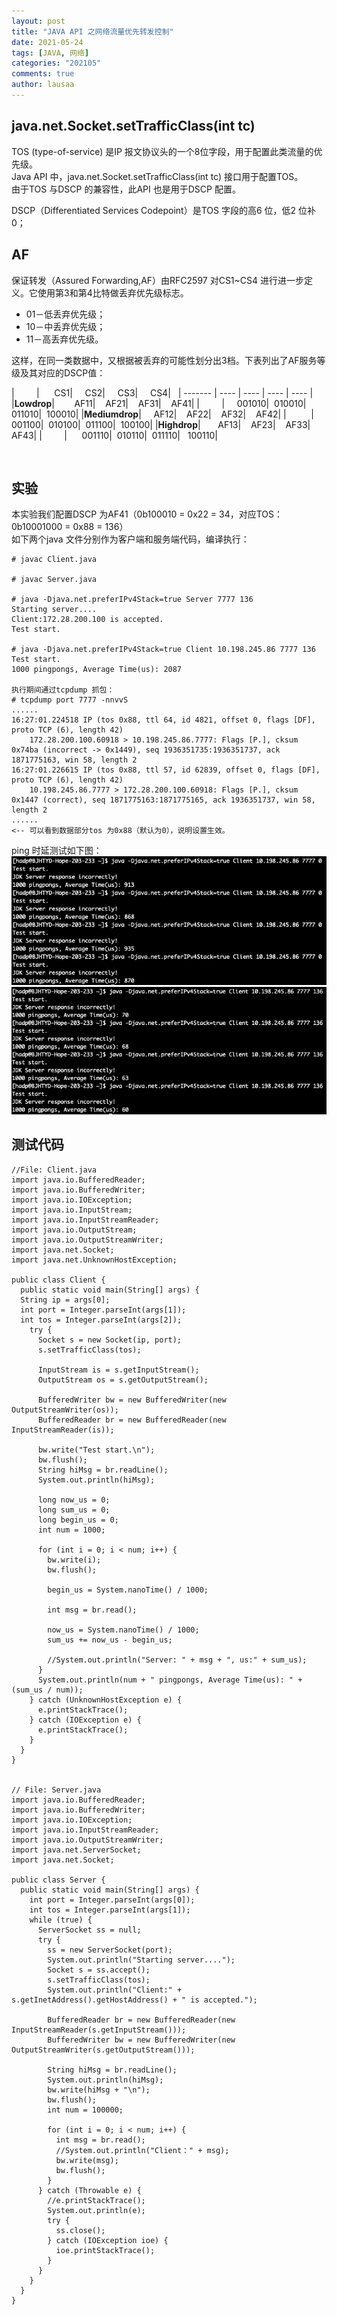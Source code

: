 ```yaml
---
layout: post
title: "JAVA API 之网络流量优先转发控制"
date: 2021-05-24
tags: [JAVA, 网络]
categories: "202105"
comments: true
author: lausaa
---
```


## java.net.Socket.setTrafficClass(int tc)
TOS (type-of-service) 是IP 报文协议头的一个8位字段，用于配置此类流量的优先级。  
Java API 中，java.net.Socket.setTrafficClass(int tc) 接口用于配置TOS。  
由于TOS 与DSCP 的兼容性，此API 也是用于DSCP 配置。

DSCP（Differentiated Services Codepoint）是TOS 字段的高6 位，低2 位补0；

## AF
保证转发（Assured Forwarding,AF）由RFC2597 对CS1~CS4 进行进一步定义。它使用第3和第4比特做丢弃优先级标志。  
- 01－低丢弃优先级；
- 10－中丢弃优先级；
- 11－高丢弃优先级。

这样，在同一类数据中，又根据被丢弃的可能性划分出3档。下表列出了AF服务等级及其对应的DSCP值：

|         |      CS1|     CS2|     CS3|     CS4|  
| ------- | ---- | ---- | ---- | ---- |
|**Lowdrop**|        AF11|    AF21|    AF31|    AF41|
|         |     001010|  010010|  011010|  100010|
|**Mediumdrop**|     AF12|    AF22|    AF32|    AF42|
|          |     001100|  010100|  011100|  100100|
|**Highdrop**|       AF13|    AF23|    AF33|     AF43|
|         |      001110|  010110|  011110|   100110|

<br/>

## 实验
本实验我们配置DSCP 为AF41（0b100010 = 0x22 = 34，对应TOS：0b10001000 = 0x88 = 136）  
如下两个java 文件分别作为客户端和服务端代码，编译执行：
```
# javac Client.java

# javac Server.java

# java -Djava.net.preferIPv4Stack=true Server 7777 136
Starting server....
Client:172.28.200.100 is accepted.
Test start.

# java -Djava.net.preferIPv4Stack=true Client 10.198.245.86 7777 136
Test start.
1000 pingpongs, Average Time(us): 2087

执行期间通过tcpdump 抓包：
# tcpdump port 7777 -nnvvS
......
16:27:01.224518 IP (tos 0x88, ttl 64, id 4821, offset 0, flags [DF], proto TCP (6), length 42)
    172.28.200.100.60918 > 10.198.245.86.7777: Flags [P.], cksum 0x74ba (incorrect -> 0x1449), seq 1936351735:1936351737, ack 1871775163, win 58, length 2
16:27:01.226615 IP (tos 0x88, ttl 57, id 62839, offset 0, flags [DF], proto TCP (6), length 42)
    10.198.245.86.7777 > 172.28.200.100.60918: Flags [P.], cksum 0x1447 (correct), seq 1871775163:1871775165, ack 1936351737, win 58, length 2
......
<-- 可以看到数据部分tos 为0x88（默认为0），说明设置生效。
```
ping 时延测试如下图：  
![](/imgs/java-dscp-0.png)
![](/imgs/java-dscp-136.png)

## 测试代码
```
//File: Client.java
import java.io.BufferedReader;
import java.io.BufferedWriter;
import java.io.IOException;
import java.io.InputStream;
import java.io.InputStreamReader;
import java.io.OutputStream;
import java.io.OutputStreamWriter;
import java.net.Socket;
import java.net.UnknownHostException;

public class Client {
  public static void main(String[] args) {
  String ip = args[0];
  int port = Integer.parseInt(args[1]);
  int tos = Integer.parseInt(args[2]);
    try {
      Socket s = new Socket(ip, port);
      s.setTrafficClass(tos);

      InputStream is = s.getInputStream();
      OutputStream os = s.getOutputStream();

      BufferedWriter bw = new BufferedWriter(new OutputStreamWriter(os));
      BufferedReader br = new BufferedReader(new InputStreamReader(is));

      bw.write("Test start.\n");
      bw.flush();
      String hiMsg = br.readLine();
      System.out.println(hiMsg);

      long now_us = 0;
      long sum_us = 0;
      long begin_us = 0;
      int num = 1000;

      for (int i = 0; i < num; i++) {
        bw.write(i);
        bw.flush();

        begin_us = System.nanoTime() / 1000;

        int msg = br.read();

        now_us = System.nanoTime() / 1000;
        sum_us += now_us - begin_us;

        //System.out.println("Server: " + msg + ", us:" + sum_us);
      }
      System.out.println(num + " pingpongs, Average Time(us): " + (sum_us / num));
    } catch (UnknownHostException e) {
      e.printStackTrace();
    } catch (IOException e) {
      e.printStackTrace();
    }
  }
}


// File: Server.java
import java.io.BufferedReader;
import java.io.BufferedWriter;
import java.io.IOException;
import java.io.InputStreamReader;
import java.io.OutputStreamWriter;
import java.net.ServerSocket;
import java.net.Socket;

public class Server {
  public static void main(String[] args) {
    int port = Integer.parseInt(args[0]);
    int tos = Integer.parseInt(args[1]);
    while (true) {
      ServerSocket ss = null;
      try {
        ss = new ServerSocket(port);
        System.out.println("Starting server....");
        Socket s = ss.accept();
        s.setTrafficClass(tos);
        System.out.println("Client:" + s.getInetAddress().getHostAddress() + " is accepted.");

        BufferedReader br = new BufferedReader(new InputStreamReader(s.getInputStream()));
        BufferedWriter bw = new BufferedWriter(new OutputStreamWriter(s.getOutputStream()));

        String hiMsg = br.readLine();
        System.out.println(hiMsg);
        bw.write(hiMsg + "\n");
        bw.flush();
        int num = 100000;

        for (int i = 0; i < num; i++) {
          int msg = br.read();
          //System.out.println("Client：" + msg);
          bw.write(msg);
          bw.flush();
        }
      } catch (Throwable e) {
        //e.printStackTrace();
        System.out.println(e);
        try {
          ss.close();
        } catch (IOException ioe) {
          ioe.printStackTrace();
        }
      }
    }
  }
}

```